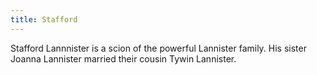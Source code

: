 ```yaml
---
title: Stafford
---
```


Stafford Lannnister is a scion of the powerful Lannister family. His sister Joanna Lannister married their cousin Tywin Lannister.


